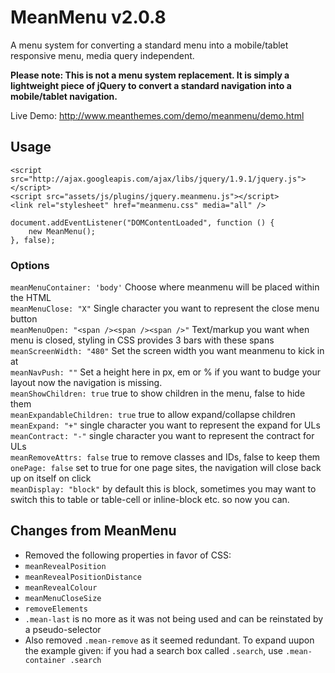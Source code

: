 # MeanMenu v2.0.8

A menu system for converting a standard menu into a mobile/tablet responsive menu, media query independent.

**Please note: This is not a menu system replacement. It is simply a lightweight piece of jQuery to convert a standard navigation into a mobile/tablet navigation.**


Live Demo:
<a href="http://www.meanthemes.com/demo/meanmenu/demo.html">http://www.meanthemes.com/demo/meanmenu/demo.html</a>

## Usage

    <script src="http://ajax.googleapis.com/ajax/libs/jquery/1.9.1/jquery.js"></script>
    <script src="assets/js/plugins/jquery.meanmenu.js"></script>
	<link rel="stylesheet" href="meanmenu.css" media="all" />

	document.addEventListener("DOMContentLoaded", function () {
		new MeanMenu();
	}, false);

### Options

`meanMenuContainer: 'body'` Choose where meanmenu will be placed within the HTML<br>
`meanMenuClose: "X"` Single character you want to represent the close menu button<br>
`meanMenuOpen: "<span /><span /><span />"` Text/markup you want when menu is closed, styling in CSS provides 3 bars with these spans<br>
`meanScreenWidth: "480"` Set the screen width you want meanmenu to kick in at<br>
`meanNavPush: ""` Set a height here in px, em or % if you want to budge your layout now the navigation is missing.<br>
`meanShowChildren: true` true to show children in the menu, false to hide them<br>
`meanExpandableChildren: true` true to allow expand/collapse children<br>
`meanExpand: "+"` single character you want to represent the expand for ULs<br>
`meanContract: "-"` single character you want to represent the contract for ULs<br>
`meanRemoveAttrs: false` true to remove classes and IDs, false to keep them<br>
`onePage: false` set to true for one page sites, the navigation will close back up on itself on click<br>
`meanDisplay: "block"` by default this is block, sometimes you may want to switch this to table or table-cell or inline-block etc. so now you can.<br>

## Changes from MeanMenu
- Removed the following properties in favor of CSS:
 - `meanRevealPosition`
 - `meanRevealPositionDistance`
 - `meanRevealColour`
 - `meanMenuCloseSize`
 - `removeElements`
- `.mean-last` is no more as it was not being used and can be reinstated by a pseudo-selector
- Also removed `.mean-remove` as it seemed redundant. To expand uupon the example given: if you had a search box called `.search`, use `.mean-container .search`
